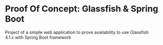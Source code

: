 # Proof Of Concept: Glassfish & Spring Boot
Project of a simple web application to prove availability to use Glassfish 4.1.x with Spring Boot framework
